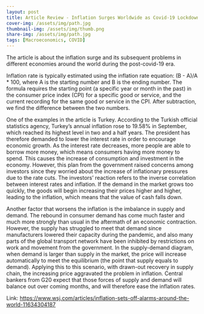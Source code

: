 ```yaml
---
layout: post
title: Article Review - Inflation Surges Worldwide as Covid-19 Lockdowns End and Supply Chains Can’t Cope
cover-img: /assets/img/path.jpg
thumbnail-img: /assets/img/thumb.png
share-img: /assets/img/path.jpg
tags: [Macroeconomics, COVID]
---
```


The article is about the inflation surge and its subsequent problems in different economies around the world during the post-covid-19 era.

Inflation rate is typically estimated using the inflation rate equation: (B - A)/A * 100, where A is the starting number and B is the ending number. The formula requires the starting point (a specific year or month in the past) in the consumer price index (CPI) for a specific good or service, and the current recording for the same good or service in the CPI. After subtraction, we find the difference between the two numbers.

One of the examples in the article is Turkey. According to the Turkish official statistics agency, Turkey’s annual inflation rose to 19.58% in September, which reached its highest level in two and a half years. The president has therefore demanded to lower the interest rate in order to encourage economic growth. As the interest rate decreases, more people are able to borrow more money, which means consumers having more money to spend. This causes the increase of consumption and investment in the economy. However, this plan from the government raised concerns among investors since they worried about the increase of inflationary pressures due to the rate cuts. The investors’ reaction refers to the inverse correlation between interest rates and inflation. If the demand in the market grows too quickly, the goods will begin increasing their prices higher and higher, leading to the inflation, which means that the value of cash falls down.

Another factor that worsens the inflation is the imbalance in supply and demand. The rebound in consumer demand has come much faster and much more strongly than usual in the aftermath of an economic contraction. However, the supply has struggled to meet that demand since manufacturers lowered their capacity during the pandemic, and also many parts of the global transport network have been inhibited by restrictions on work and movement from the government. In the supply-demand diagram, when demand is larger than supply in the market, the price will increase automatically to meet the equilibrium (the point that supply equals to demand). Applying this to this scenario, with drawn-out recovery in supply chain, the increasing price aggravated the problem in inflation. Central bankers from G20 expect that those forces of supply and demand will balance out over coming months, and will therefore ease the inflation rates.

Link: https://www.wsj.com/articles/inflation-sets-off-alarms-around-the-world-11634304187
